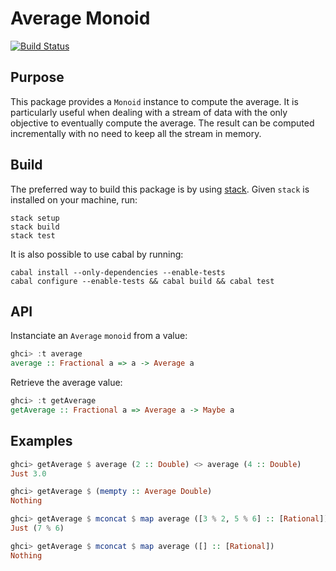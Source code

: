 Average Monoid
====

[![Build Status](https://secure.travis-ci.org/dlgd/monoid-average.svg)](http://travis-ci.org/dlgd/monoid-average)


Purpose
----

This package provides a `Monoid` instance to compute the average. It is
particularly useful when dealing with a stream of data with the only objective
to eventually compute the average. The result can be computed incrementally with
no need to keep all the stream in memory.


Build
----

The preferred way to build this package is by using
[stack](http://www.haskellstack.org). Given `stack` is installed on your
machine, run:

    stack setup
    stack build
    stack test

It is also possible to use cabal by running:

    cabal install --only-dependencies --enable-tests
    cabal configure --enable-tests && cabal build && cabal test


API
----

Instanciate an `Average` `monoid` from a value:

```haskell
ghci> :t average
average :: Fractional a => a -> Average a
```

Retrieve the average value:

```haskell
ghci> :t getAverage
getAverage :: Fractional a => Average a -> Maybe a
```

Examples
----

```haskell
ghci> getAverage $ average (2 :: Double) <> average (4 :: Double)
Just 3.0
```

```haskell
ghci> getAverage $ (mempty :: Average Double)
Nothing
```

```haskell
ghci> getAverage $ mconcat $ map average ([3 % 2, 5 % 6] :: [Rational])
Just (7 % 6)
```

```haskell
ghci> getAverage $ mconcat $ map average ([] :: [Rational])
Nothing
```
